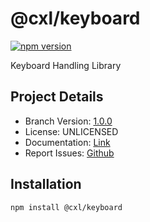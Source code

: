 # @cxl/keyboard 
	
[![npm version](https://badge.fury.io/js/%40cxl%2Fkeyboard.svg)](https://badge.fury.io/js/%40cxl%2Fkeyboard)

Keyboard Handling Library

## Project Details

-   Branch Version: [1.0.0](https://npmjs.com/package/@cxl/keyboard/v/1.0.0)
-   License: UNLICENSED
-   Documentation: [Link](https://cxlio.github.io/cxl/keyboard)
-   Report Issues: [Github](https://github.com/cxlio/cxl/issues)

## Installation

	npm install @cxl/keyboard

